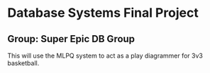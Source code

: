 # Database Systems Final Project
## Group: Super Epic DB Group

This will use the MLPQ system to act as a play diagrammer for 3v3 basketball.